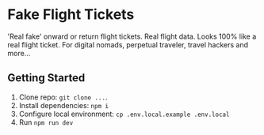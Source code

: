 # Fake Flight Tickets

'Real fake' onward or return flight tickets. Real flight data. Looks 100% like a real flight ticket. For digital nomads, perpetual traveler, travel hackers and more...

## Getting Started

1. Clone repo: `git clone ...`.
3. Install dependencies: `npm i`
4. Configure local environment: `cp .env.local.example .env.local`
5. Run `npm run dev`
